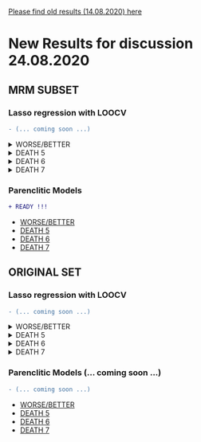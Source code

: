 [Please find old results (14.08.2020) here](old14082020.md)


# New Results for discussion 24.08.2020
## MRM SUBSET
### Lasso regression with LOOCV 
```diff
- (... coming soon ...)
```
<details>
  <summary>WORSE/BETTER</summary>
  <br>
  <pre>
    | Type                 | AUC (95% CI)        | Final model                                |
    |----------------------|---------------------|--------------------------------------------|       
    | clinical             |                     |                                            |
    | proteomic            |                     |                                            |
    | clinical &  proteomic|                     |                                            |

  </pre>
</details>

<details>
  <summary>DEATH 5</summary>
  <br>
  <pre>
    | Type                 | AUC (95% CI)        | Final model                                |
    |----------------------|---------------------|--------------------------------------------|       
    | clinical             |                     |                                            |
    | proteomic            |                     |                                            |
    | clinical &  proteomic|                     |                                            |

  </pre>
</details>

<details>
  <summary>DEATH 6</summary>
  <br>
  <pre>
    | Type                 | AUC (95% CI)        | Final model                                |
    |----------------------|---------------------|--------------------------------------------|       
    | clinical             |                     |                                            |
    | proteomic            |                     |                                            |
    | clinical &  proteomic|                     |                                            |

  </pre>
</details>

<details>
  <summary>DEATH 7</summary>
  <br>
  <pre>
    | Type                 | AUC (95% CI)        | Final model                                |
    |----------------------|---------------------|--------------------------------------------|       
    | clinical             |                     |                                            |
    | proteomic            |                     |                                            |
    | clinical &  proteomic|                     |                                            |

  </pre>
</details>

### Parenclitic Models 
```diff
+ READY !!!
```
- [WORSE/BETTER](/24082020/MRM/WORSEBETTER.md)
- [DEATH 5](/24082020/MRM/DEATH5.md)
- [DEATH 6](/24082020/MRM/DEATH6.md)
- [DEATH 7](/24082020/MRM/DEATH7.md)


## ORIGINAL SET
### Lasso regression with LOOCV
```diff
- (... coming soon ...)
```
<details>
  <summary>WORSE/BETTER</summary>
  <br>
  <pre>
    | Type                 | AUC (95% CI)        | Final model                                |
    |----------------------|---------------------|--------------------------------------------|       
    | clinical             |                     |                                            |
    | proteomic            |                     |                                            |
    | clinical &  proteomic|                     |                                            |

  </pre>
</details>

<details>
  <summary>DEATH 5</summary>
  <br>
  <pre>
    | Type                 | AUC (95% CI)        | Final model                                |
    |----------------------|---------------------|--------------------------------------------|       
    | clinical             |                     |                                            |
    | proteomic            |                     |                                            |
    | clinical &  proteomic|                     |                                            |

  </pre>
</details>

<details>
  <summary>DEATH 6</summary>
  <br>
  <pre>
    | Type                 | AUC (95% CI)        | Final model                                |
    |----------------------|---------------------|--------------------------------------------|       
    | clinical             |                     |                                            |
    | proteomic            |                     |                                            |
    | clinical &  proteomic|                     |                                            |

  </pre>
</details>

<details>
  <summary>DEATH 7</summary>
  <br>
  <pre>
    | Type                 | AUC (95% CI)        | Final model                                |
    |----------------------|---------------------|--------------------------------------------|       
    | clinical             |                     |                                            |
    | proteomic            |                     |                                            |
    | clinical &  proteomic|                     |                                            |

  </pre>
</details>

### Parenclitic Models (... coming soon ...)
```diff
- (... coming soon ...)
```
- [WORSE/BETTER](/24082020/original/WORSEBETTER.md)
- [DEATH 5](/24082020/original/DEATH5.md)
- [DEATH 6](/24082020/original/DEATH6.md)
- [DEATH 7](/24082020/original/DEATH7.md)

